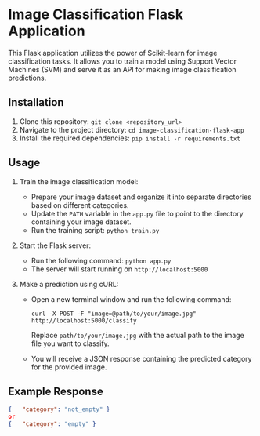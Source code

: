 # Image Classification Flask Application

This Flask application utilizes the power of Scikit-learn for image classification tasks. It allows you to train a model using Support Vector Machines (SVM) and serve it as an API for making image classification predictions.

## Installation

1. Clone this repository: `git clone <repository_url>`
2. Navigate to the project directory: `cd image-classification-flask-app`
3. Install the required dependencies: `pip install -r requirements.txt`

## Usage

1. Train the image classification model:
   - Prepare your image dataset and organize it into separate directories based on different categories.
   - Update the `PATH` variable in the `app.py` file to point to the directory containing your image dataset.
   - Run the training script: `python train.py`

2. Start the Flask server:
   - Run the following command: `python app.py`
   - The server will start running on `http://localhost:5000`

3. Make a prediction using cURL:
   - Open a new terminal window and run the following command:
     ```shell
     curl -X POST -F "image=@path/to/your/image.jpg" http://localhost:5000/classify
     ```
     Replace `path/to/your/image.jpg` with the actual path to the image file you want to classify.

   - You will receive a JSON response containing the predicted category for the provided image.

## Example Response

```json
{   "category": "not_empty" }
or 
{   "category": "empty" }